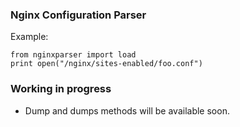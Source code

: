 ### Nginx Configuration Parser

Example:

    from nginxparser import load
    print open("/nginx/sites-enabled/foo.conf")


### Working in progress

 - Dump and dumps methods will be available soon.